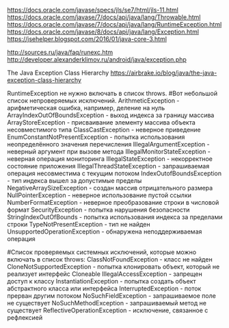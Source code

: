 https://docs.oracle.com/javase/specs/jls/se7/html/jls-11.html
https://docs.oracle.com/javase/7/docs/api/java/lang/Throwable.html
https://docs.oracle.com/javase/7/docs/api/java/lang/RuntimeException.html
https://docs.oracle.com/javase/8/docs/api/java/lang/Exception.html
https://jsehelper.blogspot.com/2016/01/java-core-3.html

http://sources.ru/java/faq/runexc.htm
http://developer.alexanderklimov.ru/android/java/exception.php

The Java Exception Class Hierarchy 
https://airbrake.io/blog/java/the-java-exception-class-hierarchy

RuntimeException не нужно включать в список throws. 
#Вот небольшой список непроверяемых исключений.
ArithmeticException - арифметическая ошибка, например, деление на нуль
ArrayIndexOutOfBoundsException - выход индекса за границу массива
ArrayStoreException - присваивание элементу массива объекта несовместимого типа
ClassCastException - неверное приведение
EnumConstantNotPresentException - попытка использования неопределённого значения перечисления
IllegalArgumentException - неверный аргумент при вызове метода
IllegalMonitorStateException - неверная операция мониторинга
IllegalStateException - некорректное состояние приложения
IllegalThreadStateException - запрашиваемая операция несовместима с текущим потоком
IndexOutofBoundsException - тип индекса вышел за допустимые пределы
NegativeArraySizeException - создан массив отрицательного размера
NullPointerException - неверное использование пустой ссылки
NumberFormatException - неверное преобразование строки в числовой формат
SecurityException - попытка нарушения безопасности
StringIndexOutOfBounds - попытка использования индекса за пределами строки
TypeNotPresentException - тип не найден
UnsupportedOperationException - обнаружена неподдерживаемая операция

#Список проверяемых системных исключений, которые можно включать в список throws:
ClassNotFoundException - класс не найден
CloneNotSupportedException - попытка клонировать объект, который не реализует интерфейс Cloneable
IllegalAccessException - запрещен доступ к классу
InstantiationException - попытка создать объект абстрактного класса или интерфейса
InterruptedException - поток прерван другим потоком
NoSuchFieldException - запрашиваемое поле не существует
NoSuchMethodException - запрашиваемый метод не существует
ReflectiveOperationException - исключение, связанное с рефлексией